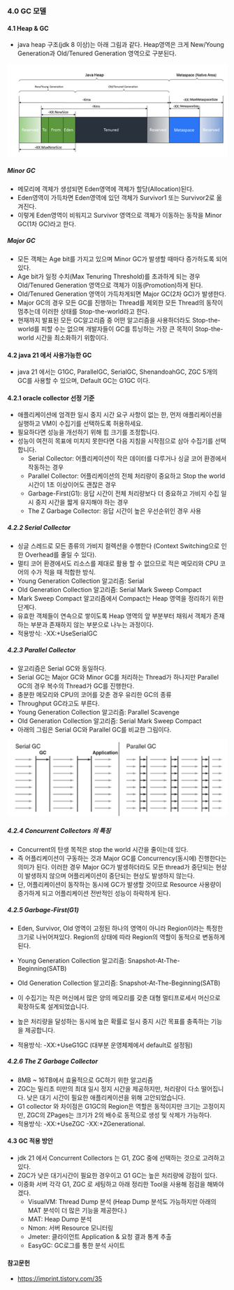 ### 4.0 GC 모델


#### 4.1 Heap & GC
- java heap 구조(jdk 8 이상)는 아래 그림과 같다. Heap영역은 크게 New/Young Generation과 Old/Tenured Generation 영역으로 구분된다.

![img.png](../images/4100_heap_gc.png)

##### Minor GC
- 메모리에 객체가 생성되면 Eden영역에 객체가 할당(Allocation)된다.
- Eden영역이 가득차면 Eden영역에 있던 객체가 Survivor1 또는 Survivor2로 옮겨진다.
- 이렇게 Eden영역이 비워지고 Survivor 영역으로 객체가 이동하는 동작을 Minor GC(1차 GC)라고 한다.

##### Major GC
- 모든 객체는 Age bit를 가지고 있으며 Minor GC가 발생할 때마다 증가하도록 되어있다.
- Age bit가 일정 수치(Max Tenuring Threshold)를 초과하게 되는 경우 Old/Tenured Generation 영역으로 객체가 이동(Promotion)하게 된다.
- Old/Tenured Generation 영역이 가득차게되면 Major GC(2차 GC)가 발생한다.
- Major GC의 경우 모든 GC를 진행하는 Thread를 제외한 모든 Thread의 동작이 멈추는데 이러한 상태를 Stop-the-world라고 한다.
- 현재까지 발표된 모든 GC알고리즘 중 어떤 알고리즘을 사용하더라도 Stop-the-world를 피할 수는 없으며 개발자들이 GC를 튜닝하는 가장 큰 목적이 Stop-the-world 시간을 최소화하기 위함이다.


#### 4.2 java 21 에서 사용가능한 GC 
- java 21 에서는 G1GC, ParallelGC, SerialGC, ShenandoahGC, ZGC 5개의 GC를 사용할 수 있으며, Default GC는 G1GC 이다.

#### 4.2.1 oracle collector 선정 기준
- 애플리케이션에 엄격한 일시 중지 시간 요구 사항이 없는 한, 먼저 애플리케이션을 실행하고 VM이 수집기를 선택하도록 허용하세요.
- 필요하다면 성능을 개선하기 위해 힙 크기를 조정합니다.
- 성능이 여전히 목표에 미치지 못한다면 다음 지침을 시작점으로 삼아 수집기를 선택합니다.
  - Serial Collector: 어플리케이션이 작은 데이터를 다루거나 싱글 코어 환경에서 작동하는 경우
  - Parallel Collector: 어플리케이션의 전체 처리량이 중요하고 Stop the world 시간이 1초 이상이어도 괜찮은 경우
  - Garbage-First(G1): 응답 시간이 전체 처리량보다 더 중요하고 가비지 수집 일시 중지 시간을 짧게 유지해야 하는 경우
  - The Z Garbage Collector: 응답 시간이 높은 우선순위인 경우 사용

##### 4.2.2 Serial Collector 
- 싱글 스레드로 모든 종류의 가비지 컬렉션을 수행한다 (Context Switching으로 인한 Overhead를 줄일 수 있다).
- 멀티 코어 환경에서도 리소스를 제대로 활용 할 수 없으므로 적은 메모리와 CPU 코어의 수가 적을 때 적합한 방식.
- Young Generation Collection 알고리즘: Serial
- Old Generation Collection 알고리즘: Serial Mark Sweep Compact
- Mark Sweep Compact 알고리즘에서 Compact는 Heap 영역을 정리하기 위한 단계다.
- 유효한 객체들이 연속으로 쌓이도록 Heap 영역의 앞 부분부터 채워서 객체가 존재하는 부분과 존재하지 않는 부분으로 나누는 과정이다.
- 적용방식: -XX:+UseSerialGC

##### 4.2.3 Parallel Collector
- 알고리즘은 Serial GC와 동일하다.
- Serial GC는 Major GC와 Minor GC를 처리하는 Thread가 하나지만 Parallel GC의 경우 복수의 Thread가 GC를 진행한다.
- 충분한 메모리와 CPU의 코어를 갖춘 경우 유리한 GC의 종류
- Throughput GC라고도 부른다.
- Young Generation Collection 알고리즘: Parallel Scavenge
- Old Generation Collection 알고리즘: Serial Mark Sweep Compact
- 아래의 그림은 Serial GC와 Parallel GC를 비교한 그림이다.

![img_1.png](../images/4230_serial_paraller_collector.png)


##### 4.2.4 Concurrent Collectors 의 특징
- Concurrent의 탄생 목적은 stop the world 시간을 줄이는데 있다.
- 즉 어플리케이션이 구동하는 것과 Major GC를 Concurrency(동시에) 진행한다는 의미가 된다. 이러한 경우 Major GC가 발생하더라도 모든 thread가 중단되는 현상이 발생하지 않으며 어플리케이션이 중단되는 현상도 발생하지 않는다.
- 단, 어플리케이션이 동작하는 동시에 GC가 발생할 것이므로 Resource 사용량이 증가하게 되고 어플리케이션 전반적인 성능이 하락하게 된다.


##### 4.2.5 Garbage-First(G1)
- Eden, Survivor, Old 영역이 고정된 하나의 영역이 아니라 Region이라는 특정한 크기로 나뉘어져있다. Region의 상태에 따라 Region의 역할이 동적으로 변동하게 된다.
- Young Generation Collection 알고리즘: Snapshot-At-The-Beginning(SATB)
- Old Generation Collection 알고리즘: Snapshot-At-The-Beginning(SATB)

- 이 수집기는 작은 머신에서 많은 양의 메모리를 갖춘 대형 멀티프로세서 머신으로 확장하도록 설계되었습니다. 
- 높은 처리량을 달성하는 동시에 높은 확률로 일시 중지 시간 목표를 충족하는 기능을 제공합니다.
- 적용방식: -XX:+UseG1GC (대부분 운영체제에서 default로 설정됨)

##### 4.2.6 The Z Garbage Collector
- 8MB ~ 16TB에서 효율적으로 GC하기 위한 알고리즘
- ZGC는 밀리초 미만의 최대 일시 정지 시간을 제공하지만, 처리량이 다소 떨어집니다. 낮은 대기 시간이 필요한 애플리케이션을 위해 고안되었습니다.
- G1 collector 와 차이점은 G1GC의 Region은 역할은 동적이지만 크기는 고정이지만, ZGC의 ZPages는 크기가 2의 배수로 동적으로 생성 및 삭제가 가능하다.
- 적용방식: -XX:+UseZGC -XX:+ZGenerational.
 

#### 4.3 GC 적용 방안 
- jdk 21 에서 Concurrent Collectors 는 G1, ZGC 중에 선택하는 것으로 고려하고 있다. 
- ZGC가 낮은 대기시간이 필요한 경우이고 G1 GC는 높은 처리량에 강점이 있다. 
- 이중화 서버 각각 G1, ZGC 로 세팅하고 아래 정리한 Tool을 사용해 점검을 해봐야겠다.
  - VisualVM: Thread Dump 분석 (Heap Dump 분석도 가능하지만 아래의 MAT 분석이 더 많은 기능을 제공한다.)
  - MAT: Heap Dump 분석
  - Nmon: 서버 Resource 모니터링
  - Jmeter: 클라이언트 Application & 요청 결과 통계 추출
  - EasyGC: GC로그를 통한 분석 사이트



#### 참고문헌
- https://imprint.tistory.com/35

